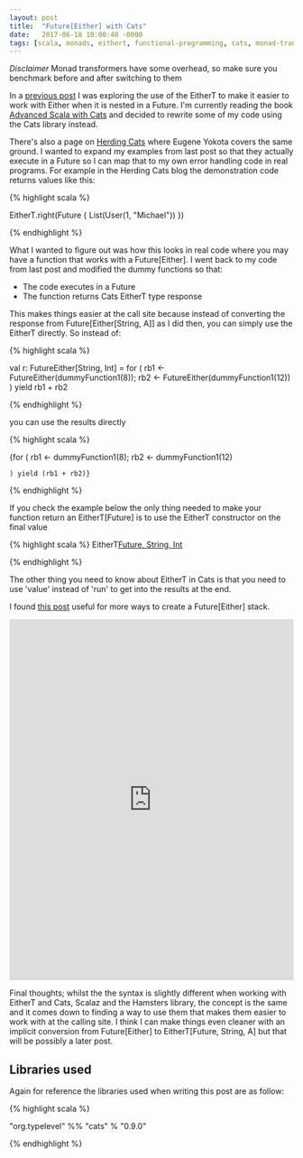 ```yaml
---
layout: post
title:  "Future[Either] with Cats"
date:   2017-06-18 10:00:40 -0000
tags: [scala, monads, eithert, functional-programming, cats, monad-transformers, popular]
---
```


_Disclaimer_ Monad transformers have some overhead, so make sure you benchmark before and after switching to them

In a [previous post](http://justinhj.github.io/2017/06/02/future-either-and-monad-transformers.html) I was exploring the use of the EitherT to make it easier to work with Either when it is nested in a Future. I'm currently reading the book [Advanced Scala with Cats](http://underscore.io/training/courses/advanced-scala/) and decided to rewrite some of my code using the Cats library instead.

There's also a page on [Herding Cats](http://eed3si9n.com/herding-cats/stacking-future-and-either.html) where Eugene Yokota covers the same ground. I wanted to expand my examples from last post so that they actually execute in a Future so I can map that to my own error handling code in real programs. For example in the Herding Cats blog the demonstration code returns values like this:

{% highlight scala %}

  EitherT.right(Future { List(User(1, "Michael")) })

{% endhighlight %}

What I wanted to figure out was how this looks in real code where you may have a function that works with a Future[Either]. I went back to my code from last post and modified the dummy functions so that:

* The code executes in a Future
* The function returns Cats EitherT type response

This makes things easier at the call site because instead of converting the response from Future[Either[String, A]] as I did then, you can simply use the EitherT directly. So instead of:

{% highlight scala %}

 val r: FutureEither[String, Int] = for (
        rb1 <- FutureEither(dummyFunction1(8));
        rb2 <- FutureEither(dummyFunction1(12))
      ) yield rb1 + rb2

{% endhighlight %}

you can use the results directly

{% highlight scala %}

  {for (
      rb1 <- dummyFunction1(8);
      rb2 <- dummyFunction1(12)

    ) yield (rb1 + rb2)}

{% endhighlight %}

If you check the example below the only thing needed to make your function return an EitherT[Future] is to use the EitherT constructor on the final value

{% highlight scala %}
   EitherT[Future, String, Int](f)

{% endhighlight %}

The other thing you need to know about EitherT in Cats is that you need to use 'value' instead of 'run' to get into the results at the end.

I found [this post](http://blog.leifbattermann.de/2017/03/16/7-most-convenient-ways-to-create-a-future-either-stack/) useful for more ways to create a Future[Either] stack.

<iframe height="640px" frameborder="0" style="width: 100%" src="https://embed.scalafiddle.io/embed?sfid=bcUycnS/35&theme=dark&layout=v66"></iframe>

Final thoughts; whilst the the syntax is slightly different when working with EitherT and Cats, Scalaz and the Hamsters library, the concept is the same and it comes down to finding a way to use them that makes them easier to work with at the calling site. I think I can make things even cleaner with an implicit conversion from Future[Either] to EitherT[Future, String, A] but that will be possibly a later post.

Libraries used
--------------

Again for reference the libraries used when writing this post are as follow:

{% highlight scala %}

   "org.typelevel" %% "cats" % "0.9.0"

{% endhighlight %}



